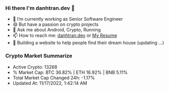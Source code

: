 ### Hi there I'm danhtran.dev 👋

- 🔭 I’m currently working as Senior Software Engineer
- 😄 But have a passion on crypto projects
- 💬 Ask me about Android, Crypto, Running 
- 📫 How to reach me: <a href="https://danhtran.dev" target="_blank">danhtran.dev</a> or <a href="Dan-Resume.pdf" target="_blank">My Resume</a>
- 🌱 Building a website to help people find their dream house (updating ...)

### Crypto Market Summarize
- Active Crypto: 13268
- % Market Cap: BTC 36.82% | ETH 16.92% | BNB 5.11%
- Total Market Cap Changed 24h: -1.17%
- Updated At: 11/17/2022, 1:42:14 AM
